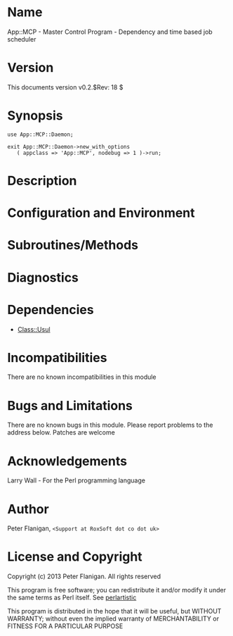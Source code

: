 # Name

App::MCP - Master Control Program - Dependency and time based job scheduler

# Version

This documents version v0.2.$Rev: 18 $

# Synopsis

    use App::MCP::Daemon;

    exit App::MCP::Daemon->new_with_options
       ( appclass => 'App::MCP', nodebug => 1 )->run;

# Description

# Configuration and Environment

# Subroutines/Methods

# Diagnostics

# Dependencies

- [Class::Usul](https://metacpan.org/module/Class::Usul)

# Incompatibilities

There are no known incompatibilities in this module

# Bugs and Limitations

There are no known bugs in this module.
Please report problems to the address below.
Patches are welcome

# Acknowledgements

Larry Wall - For the Perl programming language

# Author

Peter Flanigan, `<Support at RoxSoft dot co dot uk>`

# License and Copyright

Copyright (c) 2013 Peter Flanigan. All rights reserved

This program is free software; you can redistribute it and/or modify it
under the same terms as Perl itself. See [perlartistic](https://metacpan.org/module/perlartistic)

This program is distributed in the hope that it will be useful,
but WITHOUT WARRANTY; without even the implied warranty of
MERCHANTABILITY or FITNESS FOR A PARTICULAR PURPOSE
